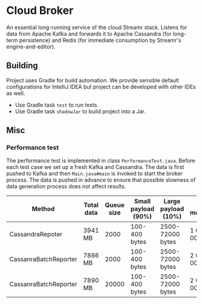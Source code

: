 # Cloud Broker
An essential long-running service of the cloud Streamr stack. Listens for data from Apache Kafka and forwards it to Apache Cassandra (for long-term persistence) and Redis (for immediate consumption by Streamr's engine-and-editor).

## Building

Project uses Gradle for build automation. We provide sensible default configurations for IntelliJ IDEA but project can be developed with other IDEs as well.

- Use Gradle task `test` to run tests.
- Use Gradle task `shadowJar` to build project into a Jar. 


## Misc
### Performance test

The performance test is implemented in class `PerformanceTest.java`. Before
each test case we set up a fresh Kafka and Cassandra. The data is first pushed
to Kafka and then `Main.java#main` is invoked to start the broker process. The
data is pushed in advance to ensure that possible slowness of data generation 
process does not affect results.

|Method                 | Total data | Queue size | Small payload (90%) | Large payload (10%) | Total messages | Write (kb/s)| msg / s |
|-----------------------|------------|------------|---------------------|---------------------|----------------|-------------|---------|
| CassandraRepoter      | 3941 MB    | 2000       | 100-400 bytes       | 2500-72000 bytes    | 1 000 000      | 40 000kb/s  | 10 300  |
| CassanraBatchReporter | 7886 MB    | 2000       | 100-400 bytes       | 2500-72000 bytes    | 2 000 000      | 97 000kb/s  | 23 000  |
| CassanraBatchReporter | 7890 MB    | 20000      | 100-400 bytes       | 2500-72000 bytes    | 2 000 000      | 97 000kb/s  | 25 000  |
